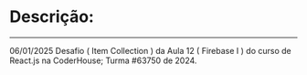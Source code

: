 <h1>Descrição:</h1>
<hr>
<div>
<p> 06/01/2025 Desafio ( Item Collection ) da Aula 12 ( Firebase I ) do curso de React.js na CoderHouse; Turma #63750 de 2024.</p>
</div>